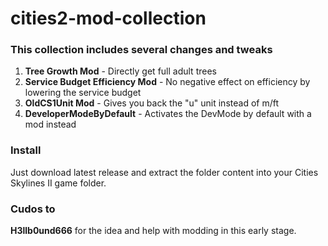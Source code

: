# cities2-mod-collection

### This collection includes several changes and tweaks
1. **Tree Growth Mod** - Directly get full adult trees
2. **Service Budget Efficiency Mod** - No negative effect on efficiency by lowering the service budget
3. **OldCS1Unit Mod** - Gives you back the "u" unit instead of m/ft
4. **DeveloperModeByDefault** - Activates the DevMode by default with a mod instead

### Install
Just download latest release and extract the folder content into your Cities Skylines II game folder.

### Cudos to
**H3llb0und666** for the idea and help with modding in this early stage.
